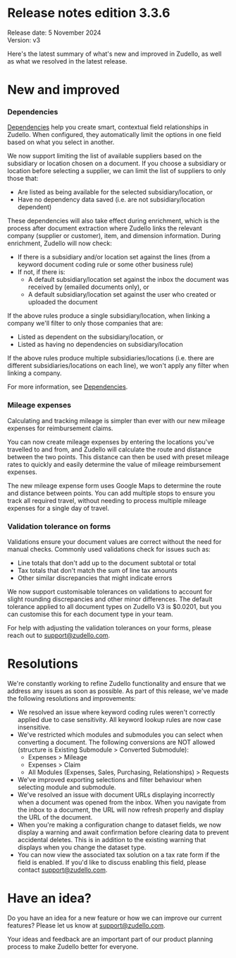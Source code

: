 # Release notes edition 3.3.6

Release date: 5 November 2024  
Version: v3

Here's the latest summary of what's new and improved in Zudello, as well as what we resolved in the latest release.

# New and improved

### Dependencies

[Dependencies](../business-rules/data-dependencies.md) help you create smart, contextual field relationships in Zudello. When configured, they automatically limit the options in one field based on what you select in another. 

We now support limiting the list of available suppliers based on the subsidiary or location chosen on a document. If you choose a subsidiary or location before selecting a supplier, we can limit the list of suppliers to only those that:

- Are listed as being available for the selected subsidiary/location, or
- Have no dependency data saved (i.e. are not subsidiary/location dependent)

These dependencies will also take effect during enrichment, which is the process after document extraction where Zudello links the relevant company (supplier or customer), item, and dimension information. During enrichment, Zudello will now check:

- If there is a subsidiary and/or location set against the lines (from a keyword document coding rule or some other business rule)
- If not, if there is:
    - A default subsidiary/location set against the inbox the document was received by (emailed documents only), or
    - A default subsidiary/location set against the user who created or uploaded the document

If the above rules produce a single subsidiary/location, when linking a company we'll filter to only those companies that are:

- Listed as dependent on the subsidiary/location, or
- Listed as having no dependencies on subsidiary/location

If the above rules produce multiple subsidiaries/locations (i.e. there are different subsidiaries/locations on each line), we won't apply any filter when linking a company.

For more information, see [Dependencies](../business-rules/data-dependencies.md).

### Mileage expenses

Calculating and tracking mileage is simpler than ever with our new mileage expenses for reimbursement claims.

You can now create mileage expenses by entering the locations you've travelled to and from, and Zudello will calculate the route and distance between the two points. This distance can then be used with preset mileage rates to quickly and easily determine the value of mileage reimbursement expenses.

The new mileage expense form uses Google Maps to determine the route and distance between points. You can add multiple stops to ensure you track all required travel, without needing to process multiple mileage expenses for a single day of travel.

### Validation tolerance on forms

Validations ensure your document values are correct without the need for manual checks. Commonly used validations check for issues such as:

- Line totals that don't add up to the document subtotal or total
- Tax totals that don't match the sum of line tax amounts
- Other similar discrepancies that might indicate errors

We now support customisable tolerances on validations to account for slight rounding discrepancies and other minor differences. The default tolerance applied to all document types on Zudello V3 is $0.0201, but you can customise this for each document type in your team.

For help with adjusting the validation tolerances on your forms, please reach out to [support@zudello.com](mailto:support@zudello.com).

# Resolutions

We're constantly working to refine Zudello functionality and ensure that we address any issues as soon as possible. As part of this release, we've made the following resolutions and improvements:

- We resolved an issue where keyword coding rules weren't correctly applied due to case sensitivity. All keyword lookup rules are now case insensitive.
- We've restricted which modules and submodules you can select when converting a document. The following conversions are NOT allowed (structure is Existing Submodule > Converted Submodule):
    - Expenses > Mileage
    - Expenses > Claim
    - All Modules (Expenses, Sales, Purchasing, Relationships) > Requests
- We've improved exporting selections and filter behaviour when selecting module and submodule.
- We've resolved an issue with document URLs displaying incorrectly when a document was opened from the inbox. When you navigate from the inbox to a document, the URL will now refresh properly and display the URL of the document.
- When you're making a configuration change to dataset fields, we now display a warning and await confirmation before clearing data to prevent accidental deletes. This is in addition to the existing warning that displays when you change the dataset type.
- You can now view the associated tax solution on a tax rate form if the field is enabled. If you'd like to discuss enabling this field, please contact [support@zudello.com](mailto:support@zudello.com).

# Have an idea?

Do you have an idea for a new feature or how we can improve our current features? Please let us know at [support@zudello.com](mailto:support@zudello.com). 

Your ideas and feedback are an important part of our product planning process to make Zudello better for everyone.